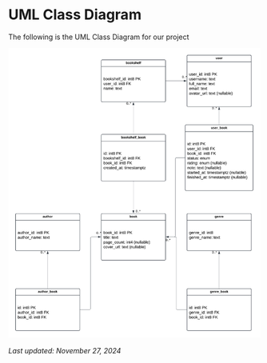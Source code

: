 # UML Class Diagram

The following is the UML Class Diagram for our project

![UML Class Diagram](./images/UML_image.png)

*Last updated: November 27, 2024*
